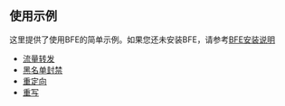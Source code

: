 ## 使用示例

这里提供了使用BFE的简单示例。如果您还未安装BFE，请参考[BFE安装说明](../installation/install.md )

* [流量转发](example/route.md)
* [黑名单封禁](example/block.md)
* [重定向](example/redirect.md)
* [重写](example/rewrite.md)
